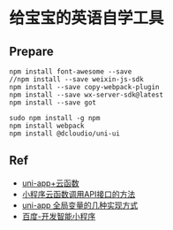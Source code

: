 # 给宝宝的英语自学工具

## Prepare
```
npm install font-awesome --save
//npm install --save weixin-js-sdk
npm install --save copy-webpack-plugin
npm install --save wx-server-sdk@latest
npm install --save got

sudo npm install -g npm
npm install webpack
npm install @dcloudio/uni-ui
```

## Ref
- [uni-app+云函数](https://www.cnblogs.com/xhxdd/p/12022051.html)
- [小程序云函数调用API接口的方法](https://www.jb51.net/article/161434.htm)
- [uni-app 全局变量的几种实现方式](https://blog.csdn.net/Mrchai521/article/details/89348881)
- [百度-开发智能小程序](https://smartprogram.baidu.com/docs/develop/api/media/recorder_RecorderManager/)